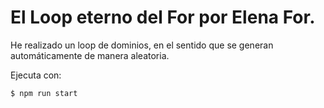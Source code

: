 # El Loop eterno del For por Elena For.

He realizado un loop de dominios, en el sentido que se generan automáticamente de manera aleatoria.

Ejecuta con:

```
$ npm run start
```